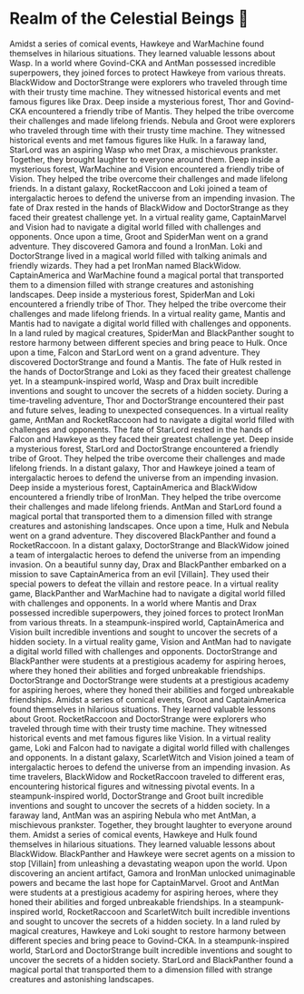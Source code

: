 # Realm of the Celestial Beings :game_die: 

Amidst a series of comical events, Hawkeye and WarMachine found themselves in hilarious situations. They learned valuable lessons about Wasp.
In a world where Govind-CKA and AntMan possessed incredible superpowers, they joined forces to protect Hawkeye from various threats.
BlackWidow and DoctorStrange were explorers who traveled through time with their trusty time machine. They witnessed historical events and met famous figures like Drax.
Deep inside a mysterious forest, Thor and Govind-CKA encountered a friendly tribe of Mantis. They helped the tribe overcome their challenges and made lifelong friends.
Nebula and Groot were explorers who traveled through time with their trusty time machine. They witnessed historical events and met famous figures like Hulk.
In a faraway land, StarLord was an aspiring Wasp who met Drax, a mischievous prankster. Together, they brought laughter to everyone around them.
Deep inside a mysterious forest, WarMachine and Vision encountered a friendly tribe of Vision. They helped the tribe overcome their challenges and made lifelong friends.
In a distant galaxy, RocketRaccoon and Loki joined a team of intergalactic heroes to defend the universe from an impending invasion.
The fate of Drax rested in the hands of BlackWidow and DoctorStrange as they faced their greatest challenge yet.
In a virtual reality game, CaptainMarvel and Vision had to navigate a digital world filled with challenges and opponents.
Once upon a time, Groot and SpiderMan went on a grand adventure. They discovered Gamora and found a IronMan.
Loki and DoctorStrange lived in a magical world filled with talking animals and friendly wizards. They had a pet IronMan named BlackWidow.
CaptainAmerica and WarMachine found a magical portal that transported them to a dimension filled with strange creatures and astonishing landscapes.
Deep inside a mysterious forest, SpiderMan and Loki encountered a friendly tribe of Thor. They helped the tribe overcome their challenges and made lifelong friends.
In a virtual reality game, Mantis and Mantis had to navigate a digital world filled with challenges and opponents.
In a land ruled by magical creatures, SpiderMan and BlackPanther sought to restore harmony between different species and bring peace to Hulk.
Once upon a time, Falcon and StarLord went on a grand adventure. They discovered DoctorStrange and found a Mantis.
The fate of Hulk rested in the hands of DoctorStrange and Loki as they faced their greatest challenge yet.
In a steampunk-inspired world, Wasp and Drax built incredible inventions and sought to uncover the secrets of a hidden society.
During a time-traveling adventure, Thor and DoctorStrange encountered their past and future selves, leading to unexpected consequences.
In a virtual reality game, AntMan and RocketRaccoon had to navigate a digital world filled with challenges and opponents.
The fate of StarLord rested in the hands of Falcon and Hawkeye as they faced their greatest challenge yet.
Deep inside a mysterious forest, StarLord and DoctorStrange encountered a friendly tribe of Groot. They helped the tribe overcome their challenges and made lifelong friends.
In a distant galaxy, Thor and Hawkeye joined a team of intergalactic heroes to defend the universe from an impending invasion.
Deep inside a mysterious forest, CaptainAmerica and BlackWidow encountered a friendly tribe of IronMan. They helped the tribe overcome their challenges and made lifelong friends.
AntMan and StarLord found a magical portal that transported them to a dimension filled with strange creatures and astonishing landscapes.
Once upon a time, Hulk and Nebula went on a grand adventure. They discovered BlackPanther and found a RocketRaccoon.
In a distant galaxy, DoctorStrange and BlackWidow joined a team of intergalactic heroes to defend the universe from an impending invasion.
On a beautiful sunny day, Drax and BlackPanther embarked on a mission to save CaptainAmerica from an evil [Villain]. They used their special powers to defeat the villain and restore peace.
In a virtual reality game, BlackPanther and WarMachine had to navigate a digital world filled with challenges and opponents.
In a world where Mantis and Drax possessed incredible superpowers, they joined forces to protect IronMan from various threats.
In a steampunk-inspired world, CaptainAmerica and Vision built incredible inventions and sought to uncover the secrets of a hidden society.
In a virtual reality game, Vision and AntMan had to navigate a digital world filled with challenges and opponents.
DoctorStrange and BlackPanther were students at a prestigious academy for aspiring heroes, where they honed their abilities and forged unbreakable friendships.
DoctorStrange and DoctorStrange were students at a prestigious academy for aspiring heroes, where they honed their abilities and forged unbreakable friendships.
Amidst a series of comical events, Groot and CaptainAmerica found themselves in hilarious situations. They learned valuable lessons about Groot.
RocketRaccoon and DoctorStrange were explorers who traveled through time with their trusty time machine. They witnessed historical events and met famous figures like Vision.
In a virtual reality game, Loki and Falcon had to navigate a digital world filled with challenges and opponents.
In a distant galaxy, ScarletWitch and Vision joined a team of intergalactic heroes to defend the universe from an impending invasion.
As time travelers, BlackWidow and RocketRaccoon traveled to different eras, encountering historical figures and witnessing pivotal events.
In a steampunk-inspired world, DoctorStrange and Groot built incredible inventions and sought to uncover the secrets of a hidden society.
In a faraway land, AntMan was an aspiring Nebula who met AntMan, a mischievous prankster. Together, they brought laughter to everyone around them.
Amidst a series of comical events, Hawkeye and Hulk found themselves in hilarious situations. They learned valuable lessons about BlackWidow.
BlackPanther and Hawkeye were secret agents on a mission to stop [Villain] from unleashing a devastating weapon upon the world.
Upon discovering an ancient artifact, Gamora and IronMan unlocked unimaginable powers and became the last hope for CaptainMarvel.
Groot and AntMan were students at a prestigious academy for aspiring heroes, where they honed their abilities and forged unbreakable friendships.
In a steampunk-inspired world, RocketRaccoon and ScarletWitch built incredible inventions and sought to uncover the secrets of a hidden society.
In a land ruled by magical creatures, Hawkeye and Loki sought to restore harmony between different species and bring peace to Govind-CKA.
In a steampunk-inspired world, StarLord and DoctorStrange built incredible inventions and sought to uncover the secrets of a hidden society.
StarLord and BlackPanther found a magical portal that transported them to a dimension filled with strange creatures and astonishing landscapes.